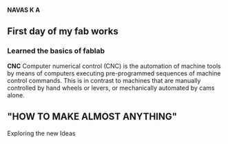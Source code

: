 
**NAVAS K A**
## **First day of my fab works**
### Learned the basics of fablab


**CNC**
Computer numerical control (CNC) is the automation of machine tools by means of computers executing pre-programmed sequences of machine control commands. This is in contrast to machines that are manually controlled by hand wheels or levers, or mechanically automated by cams alone.



## **"HOW TO MAKE ALMOST ANYTHING"**
  Exploring the new Ideas 
  

